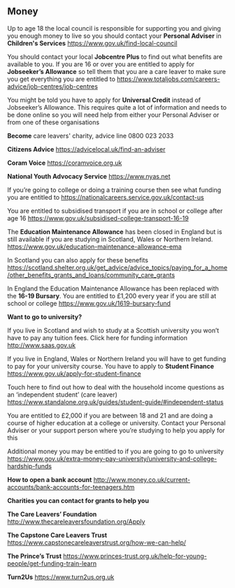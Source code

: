 ## Money

Up to age 18 the local council is responsible for supporting you and giving you enough money to live so you should contact your **Personal Adviser** in **Children's Services** 
https://www.gov.uk/find-local-council

You should contact your local **Jobcentre Plus** to find out what benefits are available to you. If you are 16 or over you are entitled to apply for **Jobseeker’s Allowance** so tell them that you are a care leaver to make sure you get everything you are entitled to
https://www.totaljobs.com/careers-advice/job-centres/job-centres

You might be told you have to apply for **Universal Credit** instead of Jobseeker’s Allowance. This requires quite a lot of information and needs to be done online so you will need help from either your Personal Adviser or from one of these organisations

**Become** care leavers' charity, advice line 0800 023 2033

**Citizens Advice**
https://advicelocal.uk/find-an-adviser

**Coram Voice**
https://coramvoice.org.uk

**National Youth Advocacy Service**
https://www.nyas.net

If you’re going to college or doing a training course then see what funding you are entitled to
https://nationalcareers.service.gov.uk/contact-us

You are entitled to subsidised transport if you are in school or college
after age 16
  https://www.gov.uk/subsidised-college-transport-16-19
 
The **Education Maintenance Allowance** has been closed in England but is still available if you are studying in Scotland, Wales or Northern Ireland. 
https://www.gov.uk/education-maintenance-allowance-ema

In Scotland you can also apply for these benefits
https://scotland.shelter.org.uk/get_advice/advice_topics/paying_for_a_home/other_benefits_grants_and_loans/community_care_grants

In England the Education Maintenance Allowance has been replaced with the **16-19 Bursary**. You are entitled to £1,200 every year if you are still at school or college
https://www.gov.uk/1619-bursary-fund


**Want to go to university?**

If you live in Scotland and wish to study at a Scottish university you won’t have to pay any tuition fees. Click here for funding information
http://www.saas.gov.uk

If you live in England, Wales or Northern Ireland you will have to get funding to pay for your university course. You have to apply to **Student Finance**
https://www.gov.uk/apply-for-student-finance

Touch here to find out how to deal with the household income questions as an ‘independent student’ (care leaver)
https://www.standalone.org.uk/guides/student-guide/#independent-status

You are entitled to £2,000 if you are between 18 and 21 and are doing a course of higher education at a college or university. Contact your Personal Adviser or your support person where you’re studying to help you apply for this

Additional money you may be entitled to if you are going to go to university
https://www.gov.uk/extra-money-pay-university/university-and-college-hardship-funds


**How to open a bank account**
http://www.money.co.uk/current-accounts/bank-accounts-for-teenagers.htm


**Charities you can contact for grants to help you**

**The Care Leavers’ Foundation**
http://www.thecareleaversfoundation.org/Apply

**The Capstone Care Leavers Trust**
https://www.capstonecareleaverstrust.org/how-we-can-help/

**The Prince’s Trust**
https://www.princes-trust.org.uk/help-for-young-people/get-funding-train-learn

**Turn2Us**
https://www.turn2us.org.uk
